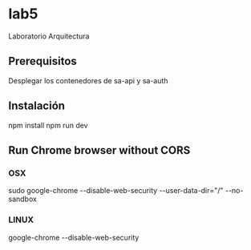# lab5
Laboratorio Arquitectura

## Prerequisitos

Desplegar los contenedores de sa-api y sa-auth

## Instalación

npm install
npm run dev


## Run Chrome browser without CORS

### OSX
sudo google-chrome --disable-web-security --user-data-dir="/" --no-sandbox

### LINUX
google-chrome --disable-web-security
